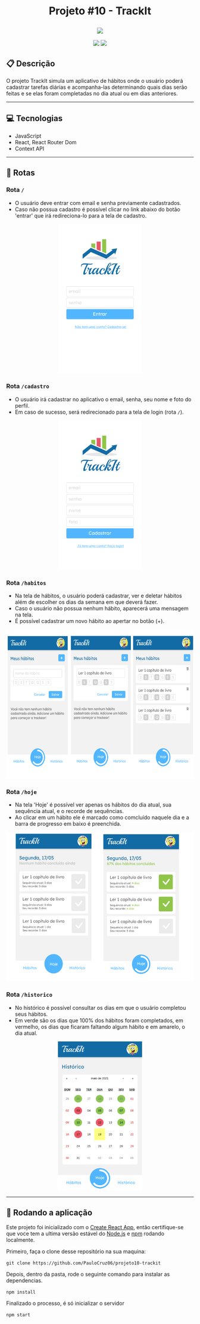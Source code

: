 # <p align="center"> Projeto #10 - TrackIt </p>

<p align="center">
    <img src="./src/components/assets/images/logo.png" />
</p>

<p align="center">
   <img src="https://img.shields.io/badge/author-PauloCruz06-4dae71?style=flat-square" />
   <img src="https://img.shields.io/github/languages/count/PauloCruz06/projeto10-trackit?color=4dae71&style=flat-square" />
</p>

## :clipboard: Descrição

O projeto TrackIt simula um aplicativo de hábitos onde o usuário poderá cadastrar tarefas diárias e acompanha-las determinando quais dias serão feitas e se elas foram completadas no dia atual ou em dias anteriores.

***

## :computer: Tecnologias

- JavaScript
- React, React Router Dom
- Context API

***

## :rocket: Rotas

### Rota `/`

- O usuário deve entrar com email e senha previamente cadastrados.
- Caso não possua cadastro é possível clicar no link abaixo do botão 'entrar' que irá redireciona-lo para a tela de cadastro.

<div align='center'>
    <img height="400" src="./src/components/assets/images/Phone8_4.png" />   
</div>

### Rota `/cadastro`

- O usuário irá cadastrar no aplicativo o email, senha, seu nome e foto do perfil.
- Em caso de sucesso, será redirecionado para a tela de login (rota `/`).

<div align='center'>
    <img height="400" src="./src/components/assets/images/Phone8_5.png" />   
</div>

### Rota `/habitos`

- Na tela de hábitos, o usuário poderá cadastrar, ver e deletar hábitos além de escolher os dias da semana em que deverá fazer.
- Caso o usuário não possua nenhum hábito, aparecerá uma mensagem na tela.
- É possível cadastrar um novo hábito ao apertar no botão (+).

<div align='center'>
    <img height="400" src="./src/components/assets/images/Phone8_8910.png" />   
</div>


### Rota `/hoje`

- Na tela 'Hoje' é possível ver apenas os hábitos do dia atual, sua sequência atual,  e o recorde de sequências.
- Ao clicar em um hábito ele é marcado como comcluído naquele dia e a barra de progresso em baixo é preenchida.

<div align='center'>
    <img height="400" src="./src/components/assets/images/Phone8_111213.png" />   
</div>

### Rota `/historico`

- No histórico é possível consultar os dias em que o usuário completou seus hábitos.
- Em verde são os dias que 100% dos hábitos foram completados, em vermelho, os dias que ficaram faltando algum hábito e em amarelo, o dia atual.

<div align='center'>
    <img height="400" src="./src/components/assets/images/Phone8_16.png" />   
</div>

***

## 🏁 Rodando a aplicação

Este projeto foi inicializado com o [Create React App](https://github.com/facebook/create-react-app), então certifique-se que voce tem a ultima versão estável do [Node.js](https://nodejs.org/en/download/) e [npm](https://www.npmjs.com/) rodando localmente.

Primeiro, faça o clone desse repositório na sua maquina:

```
git clone https://github.com/PauloCruz06/projeto10-trackit
```

Depois, dentro da pasta, rode o seguinte comando para instalar as dependencias.

```
npm install
```

Finalizado o processo, é só inicializar o servidor
```
npm start
```
